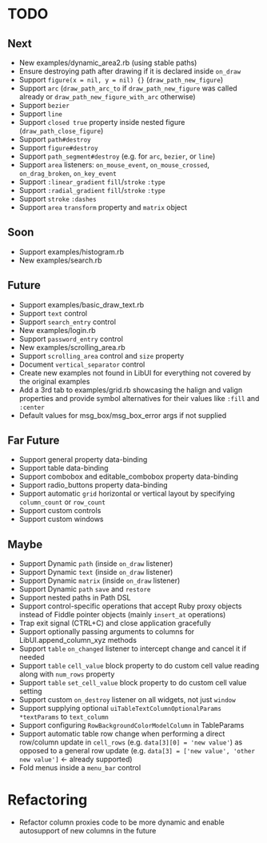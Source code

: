 # TODO

## Next

- New examples/dynamic_area2.rb (using stable paths)
- Ensure destroying path after drawing if it is declared inside `on_draw`
- Support `figure(x = nil, y = nil) {}` (`draw_path_new_figure`)
- Support `arc` (`draw_path_arc_to` if `draw_path_new_figure` was called already or `draw_path_new_figure_with_arc` otherwise)
- Support `bezier`
- Support `line`
- Support `closed true` property inside nested figure (`draw_path_close_figure`)
- Support `path#destroy`
- Support `figure#destroy`
- Support `path_segment#destroy` (e.g. for `arc`, `bezier`, or `line`)
- Support `area` listeners: `on_mouse_event`, `on_mouse_crossed`, `on_drag_broken`, `on_key_event`
- Support `:linear_gradient` `fill`/`stroke` `:type`
- Support `:radial_gradient` `fill`/`stroke` `:type`
- Support `stroke` `:dashes`
- Support `area` `transform` property and `matrix` object

## Soon

- Support examples/histogram.rb
- New examples/search.rb

## Future

- Support examples/basic_draw_text.rb
- Support `text` control
- Support `search_entry` control
- New examples/login.rb
- Support `password_entry` control
- New examples/scrolling_area.rb
- Support `scrolling_area` control and `size` property
- Document `vertical_separator` control
- Create new examples not found in LibUI for everything not covered by the original examples
- Add a 3rd tab to examples/grid.rb showcasing the halign and valign properties and provide symbol alternatives for their values like `:fill` and `:center`
- Default values for msg_box/msg_box_error args if not supplied

## Far Future
- Support general property data-binding
- Support table data-binding
- Support combobox and editable_combobox property data-binding
- Support radio_buttons property data-binding
- Support automatic `grid` horizontal or vertical layout by specifying `column_count` or `row_count`
- Support custom controls
- Support custom windows

## Maybe

- Support Dynamic `path` (inside `on_draw` listener)
- Support Dynamic `text` (inside `on_draw` listener)
- Support Dynamic `matrix` (inside `on_draw` listener)
- Support Dynamic `path` `save` and `restore`
- Support nested paths in Path DSL
- Support control-specific operations that accept Ruby proxy objects instead of Fiddle pointer objects (mainly `insert_at` operations)
- Trap exit signal (CTRL+C) and close application gracefully
- Support optionally passing arguments to columns for LibUI.append_column_xyz methods
- Support `table` `on_changed` listener to intercept change and cancel it if needed
- Support `table` `cell_value` block property to do custom cell value reading along with `num_rows` property
- Support `table` `set_cell_value` block property to do custom cell value setting
- Support custom `on_destroy` listener on all widgets, not just `window`
- Support supplying optional `uiTableTextColumnOptionalParams *textParams` to `text_column`
- Support configuring `RowBackgroundColorModelColumn` in TableParams
- Support automatic table row change when performing a direct row/column update in `cell_rows` (e.g. `data[3][0] = 'new value'`) as opposed to a general row update (e.g. `data[3] = ['new value', 'other new value']` <- already supported)
- Fold menus inside a `menu_bar` control

# Refactoring

- Refactor column proxies code to be more dynamic and enable autosupport of new columns in the future
